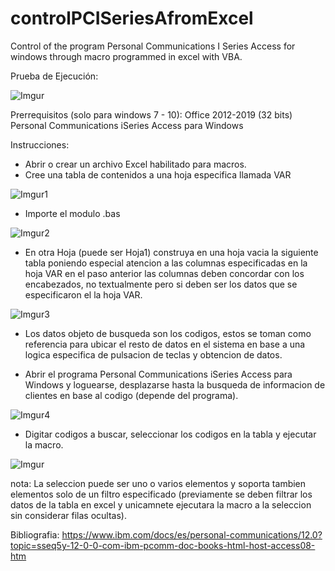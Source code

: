# controlPCISeriesAfromExcel
Control of the program Personal Communications I Series Access for windows through macro programmed in excel with VBA.

Prueba de Ejecución:

![Imgur](https://i.imgur.com/M9RDU8Z.gif)


Prerrequisitos (solo para windows 7 - 10):
Office 2012-2019 (32 bits)
Personal Communications iSeries Access para Windows

Instrucciones:
* Abrir o crear un archivo Excel habilitado para macros.
* Cree una tabla de contenidos a una hoja especifica llamada VAR

![Imgur1](https://i.imgur.com/w8SWzkm.png)

* Importe el modulo .bas

![Imgur2](https://i.imgur.com/doXrknC.png)


* En otra Hoja (puede ser Hoja1) construya en una hoja vacia la siguiente tabla poniendo especial atencion a las columnas especificadas en la hoja VAR en el paso anterior las columnas deben concordar con los encabezados, no textualmente pero si deben ser los datos que se especificaron el la hoja VAR.


![Imgur3](https://i.imgur.com/rhakXs7.png)


* Los datos objeto de busqueda son los codigos, estos se toman como referencia para ubicar el resto de datos en el sistema en base a una logica especifica de pulsacion de teclas y obtencion de datos.

* Abrir el programa Personal Communications iSeries Access para Windows y loguearse, desplazarse hasta la busqueda de informacion de clientes en base al codigo (depende del programa).

![Imgur4](https://i.imgur.com/3Zgbsoo.png)

* Digitar codigos a buscar, seleccionar los codigos en la tabla y ejecutar la macro.

![Imgur](https://i.imgur.com/M9RDU8Z.gif)

nota:
La seleccion puede ser uno o varios elementos y soporta tambien elementos solo de un filtro especificado (previamente se deben filtrar los datos de la tabla en excel y unicamnete ejecutara la macro a la seleccion sin considerar filas ocultas).


Bibliografia:
https://www.ibm.com/docs/es/personal-communications/12.0?topic=sseq5y-12-0-0-com-ibm-pcomm-doc-books-html-host-access08-htm

